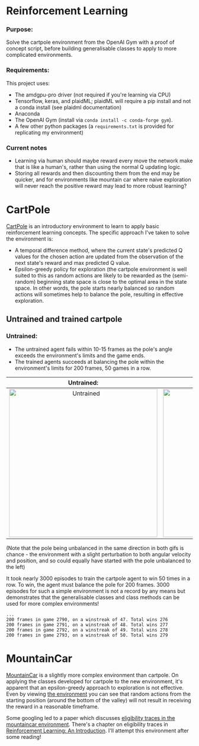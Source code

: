 # Reinforcement Learning

### Purpose:

Solve the cartpole environment from the OpenAI Gym with a proof of concept script, before building generalisable classes to apply to more complicated environments.


### Requirements:

This project uses:

* The amdgpu-pro driver (not required if you're learning via CPU)
* Tensorflow, keras, and plaidML; plaidML will require a pip install and not a conda install (see plaidml documentation)
* Anaconda
* The OpenAI Gym (install via `conda install -c conda-forge gym`).
* A few other python packages (a `requirements.txt` is provided for replicating my environment)

### Current notes
* Learning via human should maybe reward every move the network make that is like a human's, rather than using the normal Q updating logic. 
* Storing all rewards and then discounting them from the end may be quicker, and for environments like mountain car where naive exploration will never reach the positive reward may lead to more robust learning?


# CartPole

[CartPole](https://gym.openai.com/envs/CartPole-v0/) is an introductory environment to learn to apply basic reinforcement learning concepts. The specific approach I've taken to solve the environment is:
* A temporal difference method, where the current state's predicted Q values for the chosen action are updated from the observation of the next state's reward and max predicted Q value. 
* Epsilon-greedy policy for exploration (the cartpole environment is well suited to this as random actions are likely to be rewarded as the (semi-random) beginning state space is close to the optimal area in the state space. In other words, the pole starts nearly balanced so random actions will sometimes help to balance the pole, resulting in effective exploration. 

## Untrained and trained cartpole
### Untrained:

* The untrained agent fails within 10-15 frames as the pole's angle exceeds the environment's limits and the game ends. 
* The trained agents succeeds at balancing the pole within the environment's limits for 200 frames, 50 games in a row. 

Untrained:          |  Trained:
:-------------------------:|:-------------------------:
<img src="https://github.com/JWB110123/reinforcement_learning/blob/master/recording/untrained_agent_cartpole.gif" alt="Untrained" width="400">  |  <img src="https://github.com/JWB110123/reinforcement_learning/blob/master/recording/trained_agent_cartpole.gif" alt="Untrained" width="400">

(Note that the pole being unbalanced in the same direction in both gifs is chance - the environment with a slight perturbation to both angular velocity and position, and so could equally have started with the pole unbalanced to the left)

It took nearly 3000 episodes to train the cartpole agent to win 50 times in a row. To win, the agent must balance the pole for 200 frames. 3000 episodes for such a simple environment is not a record by any means but demonstrates that the generalisable classes and class methods can be used for more complex environments!

```
...
200 frames in game 2790, on a winstreak of 47. Total wins 276
200 frames in game 2791, on a winstreak of 48. Total wins 277
200 frames in game 2792, on a winstreak of 49. Total wins 278
200 frames in game 2793, on a winstreak of 50. Total wins 279
```

# MountainCar
[MountainCar](https://gym.openai.com/envs/MountainCar-v0/) is a slightly more complex environment than cartpole. On applying the classes developed for cartpole to the new environment, it's apparent that an epsilon-greedy approach to exploration is not effective. Even by viewing [the environment](https://gym.openai.com/envs/MountainCar-v0/) you can see that random actions from the starting position (around the bottom of the valley) will not result in receiving the reward in a reasonable timeframe.

Some googling led to a paper which discusses [eligibility traces in the mountaincar environment](https://link.springer.com/content/pdf/10.1007/BF00114726.pdf). There's a chapter on eligibility traces in [Reinforcement Learning: An Introduction](https://web.stanford.edu/class/psych209/Readings/SuttonBartoIPRLBook2ndEd.pdf). I'll attempt this environment after some reading!
